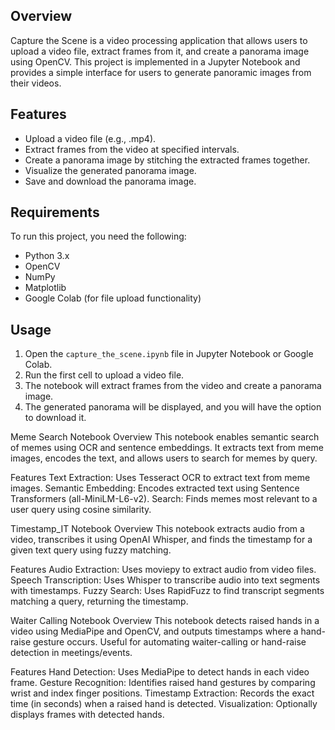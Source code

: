 ## Overview
Capture the Scene is a video processing application that allows users to upload a video file, extract frames from it, and create a panorama image using OpenCV. This project is implemented in a Jupyter Notebook and provides a simple interface for users to generate panoramic images from their videos.

## Features
- Upload a video file (e.g., .mp4).
- Extract frames from the video at specified intervals.
- Create a panorama image by stitching the extracted frames together.
- Visualize the generated panorama image.
- Save and download the panorama image.

## Requirements
To run this project, you need the following:
- Python 3.x
- OpenCV
- NumPy
- Matplotlib
- Google Colab (for file upload functionality)

## Usage
1. Open the `capture_the_scene.ipynb` file in Jupyter Notebook or Google Colab.
2. Run the first cell to upload a video file.
3. The notebook will extract frames from the video and create a panorama image.
4. The generated panorama will be displayed, and you will have the option to download it.

Meme Search Notebook
Overview
This notebook enables semantic search of memes using OCR and sentence embeddings. It extracts text from meme images, encodes the text, and allows users to search for memes by query.

Features
Text Extraction: Uses Tesseract OCR to extract text from meme images.
Semantic Embedding: Encodes extracted text using Sentence Transformers (all-MiniLM-L6-v2).
Search: Finds memes most relevant to a user query using cosine similarity.

Timestamp_IT Notebook
Overview
This notebook extracts audio from a video, transcribes it using OpenAI Whisper, and finds the timestamp for a given text query using fuzzy matching.

Features
Audio Extraction: Uses moviepy to extract audio from video files.
Speech Transcription: Uses Whisper to transcribe audio into text segments with timestamps.
Fuzzy Search: Uses RapidFuzz to find transcript segments matching a query, returning the timestamp.


Waiter Calling Notebook
Overview
This notebook detects raised hands in a video using MediaPipe and OpenCV, and outputs timestamps where a hand-raise gesture occurs. Useful for automating waiter-calling or hand-raise detection in meetings/events.

Features
Hand Detection: Uses MediaPipe to detect hands in each video frame.
Gesture Recognition: Identifies raised hand gestures by comparing wrist and index finger positions.
Timestamp Extraction: Records the exact time (in seconds) when a raised hand is detected.
Visualization: Optionally displays frames with detected hands.
